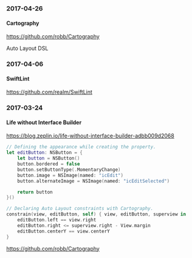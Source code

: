 ### 2017-04-26

#### Cartography

https://github.com/robb/Cartography

Auto Layout DSL


### 2017-04-06

#### SwiftLint

https://github.com/realm/SwiftLint


### 2017-03-24

#### Life without Interface Builder

https://blog.zeplin.io/life-without-interface-builder-adbb009d2068

```swift
// Defining the appearance while creating the property.
let editButton: NSButton = {
    let button = NSButton()
    button.bordered = false
    button.setButtonType(.MomentaryChange)
    button.image = NSImage(named: "icEdit")
    button.alternateImage = NSImage(named: "icEditSelected")

    return button
}()

// Declaring Auto Layout constraints with Cartography.
constrain(view, editButton, self) { view, editButton, superview in
    editButton.left == view.right
    editButton.right <= superview.right - View.margin
    editButton.centerY == view.centerY
}
```

https://github.com/robb/Cartography